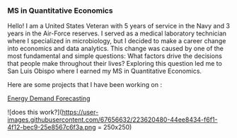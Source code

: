 ### MS in Quantitative Economics 

Hello! I am a United States Veteran with 5 years of service in the Navy and 3 years in the Air-Force reserves. I served as a medical laboratory technician where I specialized in microbiology, but I decided to make a career change into economics and data analytics. This change was caused by one of the most fundamental and simple questions: What factors drive the decisions that people make throughout their lives? Exploring this question led me to San Luis Obispo where I earned my MS in Quantitative Economics.

Here are some projects that I have been working on : 

[Energy Demand Forecasting](https://jesse-san.github.io/energy.github.io/)

![does this work?](https://user-images.githubusercontent.com/67656632/223620480-44ee8434-f6f1-4f12-bec9-25e8567c6f3a.png = 250x250)

